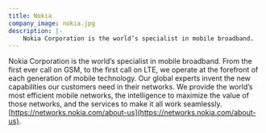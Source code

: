 ```yaml
---
title: Nokia
company_image: nokia.jpg
description: |-
    Nokia Corporation is the world’s specialist in mobile broadband.
---
```

Nokia Corporation is the world’s specialist in mobile broadband. From the first ever call on GSM, to the first call on LTE, we operate at the forefront of each generation of mobile technology. Our global experts invent the new capabilities our customers need in their networks. We provide the world’s most efficient mobile networks, the intelligence to maximize the value of those networks, and the services to make it all work seamlessly. [https://networks.nokia.com/about-us](https://networks.nokia.com/about-us).
